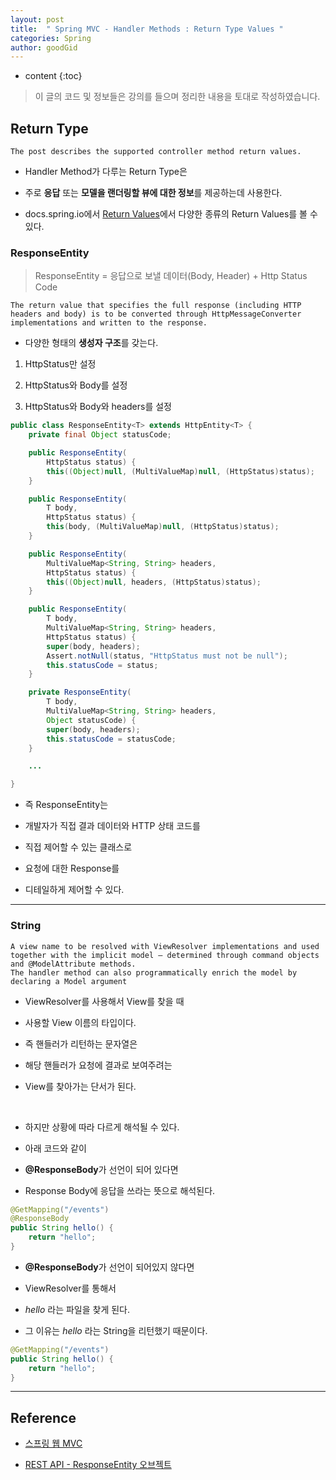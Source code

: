 ```yaml
---
layout: post
title:  " Spring MVC - Handler Methods : Return Type Values "
categories: Spring
author: goodGid
---
```

* content
{:toc}

> 이 글의 코드 및 정보들은 강의를 들으며 정리한 내용을 토대로 작성하였습니다.

## Return Type

``` 
The post describes the supported controller method return values. 
```

* Handler Method가 다루는 Return Type은

* 주로 **응답** 또는 **모델을 랜더링할 뷰에 대한 정보**를 제공하는데 사용한다.

* docs.spring.io에서 [Return Values](https://docs.spring.io/spring/docs/current/spring-framework-reference/web.html#mvc-ann-return-types)에서 다양한 종류의 Return Values를 볼 수 있다.

















### ResponseEntity

> ResponseEntity = 응답으로 보낼 데이터(Body, Header) + Http Status Code

```
The return value that specifies the full response (including HTTP headers and body) is to be converted through HttpMessageConverter implementations and written to the response.
```

* 다양한 형태의 **생성자 구조**를 갖는다.

1. HttpStatus만 설정

2. HttpStatus와 Body를 설정

3. HttpStatus와 Body와 headers를 설정

``` java
public class ResponseEntity<T> extends HttpEntity<T> {
    private final Object statusCode;

    public ResponseEntity(
        HttpStatus status) {
        this((Object)null, (MultiValueMap)null, (HttpStatus)status);
    }

    public ResponseEntity(
        T body, 
        HttpStatus status) {
        this(body, (MultiValueMap)null, (HttpStatus)status);
    }

    public ResponseEntity(
        MultiValueMap<String, String> headers, 
        HttpStatus status) {
        this((Object)null, headers, (HttpStatus)status);
    }

    public ResponseEntity(
        T body, 
        MultiValueMap<String, String> headers, 
        HttpStatus status) {
        super(body, headers);
        Assert.notNull(status, "HttpStatus must not be null");
        this.statusCode = status;
    }

    private ResponseEntity(
        T body, 
        MultiValueMap<String, String> headers, 
        Object statusCode) {
        super(body, headers);
        this.statusCode = statusCode;
    }

    ...

}
```

* 즉 ResponseEntity는 

* 개발자가 직접 결과 데이터와 HTTP 상태 코드를 

* 직접 제어할 수 있는 클래스로
 
* 요청에 대한 Response를 

* 디테일하게 제어할 수 있다.


---

### String

``` 
A view name to be resolved with ViewResolver implementations and used together with the implicit model — determined through command objects and @ModelAttribute methods. 
The handler method can also programmatically enrich the model by declaring a Model argument
```

* ViewResolver를 사용해서 View를 찾을 때 

* 사용할 View 이름의 타입이다.

* 즉 핸들러가 리턴하는 문자열은

* 해당 핸들러가 요청에 결과로 보여주려는 

* View를 찾아가는 단서가 된다.

<br>

* 하지만 상황에 따라 다르게 해석될 수 있다.

* 아래 코드와 같이 

* **@ResponseBody**가 선언이 되어 있다면

* Response Body에 응답을 쓰라는 뜻으로 해석된다.

``` java
@GetMapping("/events")
@ResponseBody
public String hello() {
    return "hello";
}
```

* **@ResponseBody**가 선언이 되어있지 않다면

* ViewResolver를 통해서 

* *hello* 라는 파일을 찾게 된다.

* 그 이유는 *hello* 라는 String을 리턴했기 때문이다.

``` java
@GetMapping("/events")
public String hello() {
    return "hello";
}
```

---

## Reference

* [스프링 웹 MVC](https://www.inflearn.com/course/%EC%9B%B9-mvc)

* [REST API - ResponseEntity 오브젝트](https://heeestorys.tistory.com/566)


